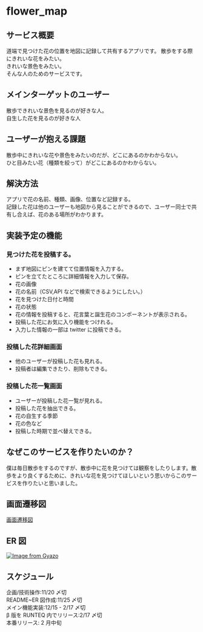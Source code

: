 # flower_map

## サービス概要

道端で見つけた花の位置を地図に記録して共有するアプリです。
散歩をする際にきれいな花をみたい。
<br>
きれいな景色をみたい。
<br>
そんな人のためのサービスです。
<br>

## メインターゲットのユーザー

散歩できれいな景色を見るのが好きな人。
<br>
自生した花を見るのが好きな人

## ユーザーが抱える課題

散歩中にきれいな花や景色をみたいのだが、どこにあるのかわからない。
<br>
ひと目みたい花（種類を絞って）がどこにあるのかわからない。
<br>

## 解決方法

アプリで花の名前、種類、画像、位置など記録する。
<br>
記録した花は他のユーザーも地図から見ることができるので、ユーザー同士で共有し合えば、花のある場所がわかります。
<br>

## 実装予定の機能

### 見つけた花を投稿する。

- まず地図にピンを建てて位置情報を入力する。
- ピンを立てたところに詳細情報を入力して保存。
- 花の画像
- 花の名前（CSV,API などで検索できるようにしたい。）
- 花を見つけた日付と時間
- 花の状態
- 花の情報を投稿すると、花言葉と誕生花のコンポーネントが表示される。
- 投稿した花にお気に入り機能をつけれる。
- 入力した情報の一部は twitter に投稿できる。

### 投稿した花詳細画面

- 他のユーザーが投稿した花も見れる。
- 投稿者は編集できたり、削除もできる。

### 投稿した花一覧画面

- ユーザーが投稿した花一覧が見れる。
- 投稿した花を抽出できる。
- 花の自生する季節
- 花の色など
- 投稿した時期で並べ替えできる。

## なぜこのサービスを作りたいのか？

僕は毎日散歩をするのですが、散歩中に花を見つけては観察をしたりします。散歩をより良くするために、きれいな花を見つけてほしいという思いからこのサービスを作りたいと思いました。

## 画面遷移図

[画面遷移図](https://www.figma.com/file/ix8aAKbEsXGmqibAmDMEiT/FlowerMap?node-id=0%3A1)

## ER 図

[![Image from Gyazo](https://i.gyazo.com/758daf627c82ed81bb836b0050dea184.png)](https://gyazo.com/758daf627c82ed81bb836b0050dea184)

## スケジュール

企画/技術操作:11/20 〆切
<br>
README~ER 図作成:11/25 〆切
<br>
メイン機能実装:12/15 - 2/17 〆切
<br>
β 版を RUNTEQ 内でリリース:2/17 〆切
<br>
本番リリース: 2 月中旬
